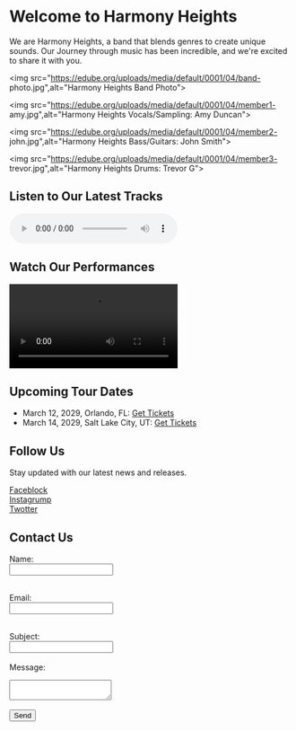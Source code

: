 <DOCTYPE html>
<html lang="en">
<head>
    <meta charset="UTF-8">
    <meta name="viewport" content="Official webpage of Harmony Heights, featuring our latest music, tour dates, and exclusive content for our fans">
    <title>Harmony Heights: Feel The Music</title>
</head>
<body>
  <h1>Welcome to Harmony Heights</h1>  
<p> We are Harmony Heights, a band that blends genres to create unique sounds. Our Journey through music has been incredible, and we're
    excited to share it with you.
</p>

<img src="https://edube.org/uploads/media/default/0001/04/band-
photo.jpg",alt="Harmony Heights Band Photo">

<img src="https://edube.org/uploads/media/default/0001/04/member1-
amy.jpg",alt="Harmony Heights Vocals/Sampling: Amy Duncan">

<img src="https://edube.org/uploads/media/default/0001/04/member2-
john.jpg",alt="Harmony Heights Bass/Guitars: John Smith">

<img src="https://edube.org/uploads/media/default/0001/04/member3-
trevor.jpg",alt="Harmony Heights Drums: Trevor G">


<h2>Listen to Our Latest Tracks</h2>

<audio controls>
<source src="https://edube.org/uploads/media/default/0001/04/track1.m
p3" type="audio/mpeg">

</audio>

<h2>Watch Our Performances</h2>

<video controls>
<source src="https://edube.org/uploads/media/default/0001/04/performa
nce1.mp4" type="video/mp4">

</video>

<h2>Upcoming Tour Dates</h2>
<ul>
  <li>March 12, 2029, Orlando, FL: <a href="https://example.com/purchase-tickets-harmony-heights-orlando" target="_blank">Get Tickets</a></li>
  <li>March 14, 2029, Salt Lake City, UT: <a href="https://example.com/purchase-tickets-harmony-heights-slc" target="_blank">Get Tickets</a></li>
</ul>


<h2>Follow Us</h2>
<p>Stay updated with our latest news and releases.</p>

<a href="https://www.example.com/faceblock/hh">Faceblock</a><br>
<a href="https://www.example.com/instagrump/hh">Instagrump</a><br>
<a href="https://www.example.com/twotter/hh">Twotter</a><br>


<h2>Contact Us</h2>
<form>

<label for="name">Name:</label><br>
<input type="text" id="name" name="name"><br>
<br>

<label for="email">Email:</label><br>
<input type="email" id="email" name="email"><br>
<br>

<label for="subject">Subject:</label><br>
<input type="text" id="subject" name="subject"><br>
<br>
<label for="message">Message:</label><br>
<textarea id="message" name="message"></textarea><br>
<br>
<input type="submit" value="Send">
</form>
</body>
</html>
